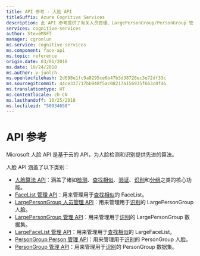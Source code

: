 ```yaml
---
title: API 参考 - 人脸 API
titleSuffix: Azure Cognitive Services
description: 此 API 参考提供了有关人员管理、LargePersonGroup/PersonGroup 管理、LargeFaceList/FaceList 管理和人脸算法 API 的信息。
services: cognitive-services
author: SteveMSFT
manager: cgronlun
ms.service: cognitive-services
ms.component: face-api
ms.topic: reference
origin.date: 03/01/2018
ms.date: 10/24/2018
ms.author: v-junlch
ms.openlocfilehash: 2d698e1fc9a8295ce6b47b3d38726ec3e72df33c
ms.sourcegitcommit: 44ce337717bb948f5ac08217a156935f663c0f46
ms.translationtype: HT
ms.contentlocale: zh-CN
ms.lasthandoff: 10/25/2018
ms.locfileid: "50034658"
---
```

# <a name="api-reference"></a>API 参考

Microsoft 人脸 API 是基于云的 API，为人脸检测和识别提供先进的算法。

人脸 API 涵盖了以下类别：

- [人脸算法 API](https://dev.cognitive.azure.cn/docs/services/563879b61984550e40cbbe8d/operations/563879b61984550f30395236)：涵盖了诸如[检测](https://dev.cognitive.azure.cn/docs/services/563879b61984550e40cbbe8d/operations/563879b61984550f30395236)、[查找相似](https://dev.cognitive.azure.cn/docs/services/563879b61984550e40cbbe8d/operations/563879b61984550f30395237)、[验证](https://dev.cognitive.azure.cn/docs/services/563879b61984550e40cbbe8d/operations/563879b61984550f3039523a)、[识别](https://dev.cognitive.azure.cn/docs/services/563879b61984550e40cbbe8d/operations/563879b61984550f30395239)和[分组](https://dev.cognitive.azure.cn/docs/services/563879b61984550e40cbbe8d/operations/563879b61984550f30395238)之类的核心功能。
- [FaceList 管理 API](https://dev.cognitive.azure.cn/docs/services/563879b61984550e40cbbe8d/operations/563879b61984550f3039524b)：用来管理用于[查找相似](https://dev.cognitive.azure.cn/docs/services/563879b61984550e40cbbe8d/operations/563879b61984550f30395237)的 FaceList。
- [LargePersonGroup 人员管理 API](https://dev.cognitive.azure.cn/docs/services/563879b61984550e40cbbe8d/operations/599adcba3a7b9412a4d53f40)：用来管理用于[识别](https://dev.cognitive.azure.cn/docs/services/563879b61984550e40cbbe8d/operations/563879b61984550f30395239)的 LargePersonGroup 人脸。
- [LargePersonGroup 管理 API](https://dev.cognitive.azure.cn/docs/services/563879b61984550e40cbbe8d/operations/599acdee6ac60f11b48b5a9d)：用来管理用于[识别](https://dev.cognitive.azure.cn/docs/services/563879b61984550e40cbbe8d/operations/563879b61984550f30395239)的 LargePersonGroup 数据集。
- [LargeFaceList 管理 API](https://dev.cognitive.azure.cn/docs/services/563879b61984550e40cbbe8d/operations/5a157b68d2de3616c086f2cc)：用来管理用于[查找相似](https://dev.cognitive.azure.cn/docs/services/563879b61984550e40cbbe8d/operations/563879b61984550f30395237)的 LargeFaceList。
- [PersonGroup Person 管理 API](https://dev.cognitive.azure.cn/docs/services/563879b61984550e40cbbe8d/operations/563879b61984550f3039523c)：用来管理用于[识别](https://dev.cognitive.azure.cn/docs/services/563879b61984550e40cbbe8d/operations/563879b61984550f30395239)的 PersonGroup 人脸。
- [PersonGroup 管理 API](https://dev.cognitive.azure.cn/docs/services/563879b61984550e40cbbe8d/operations/563879b61984550f30395244)：用来管理用于[识别](https://dev.cognitive.azure.cn/docs/services/563879b61984550e40cbbe8d/operations/563879b61984550f30395239)的 PersonGroup 数据集。

